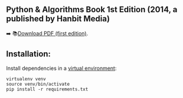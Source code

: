 ## Python & Algorithms Book 1st Edition (2014, a published by Hanbit Media)

➡️ 📚[Download PDF (first edition)](https://github.com/bt3gl/Python-and-Algorithms-and-Data-Structures/blob/master/First_edition_2014/ebook_pdf/book_second_edition.pdf).


## Installation:

Install dependencies in a [virtual environment](https://coderwall.com/p/8-aeka):

```
virtualenv venv
source venv/bin/activate
pip install -r requirements.txt
```

